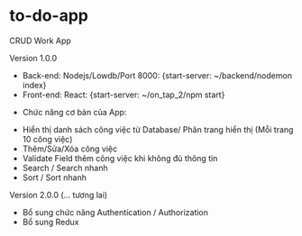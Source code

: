 # to-do-app
CRUD Work App

Version 1.0.0
- Back-end: Nodejs/Lowdb/Port 8000: {start-server: ~/backend/nodemon index}
- Front-end: React: {start-server: ~/on_tap_2/npm start}
+ Chức năng cơ bản của App:
- Hiển thị danh sách công việc từ Database/ Phân trang hiển thị (Mỗi trang 10 công việc)
- Thêm/Sửa/Xóa công việc
- Validate Field thêm công việc khi không đủ thông tin
- Search / Search nhanh
- Sort / Sort nhanh

Version 2.0.0 (... tương lai)
- Bổ sung chức năng Authentication / Authorization
- Bổ sung Redux


